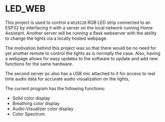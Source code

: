# LED_WEB

This project is used to control a `WS2812B` RGB LED strip connected to an ESP32 by interfacing it with a server on the local network running Home Assistant. Another server will be running a flask webserver with the ability to change the lights via a locally hosted webpage.   

The motivation behind this project was so that there would be no need for yet another remote to control the lights as is normally the case. Also, having a webpage allows for easy updates to the software to update and add new functions for the same hardware.

The second server pc also has a USB mic attached to it for access to real time audio data for accurate audio visualization on the lights,

The current program has the following functions:
- Solid color display
- Breathing color display
- Audio-Visualizer color display
- Color Spectrum
